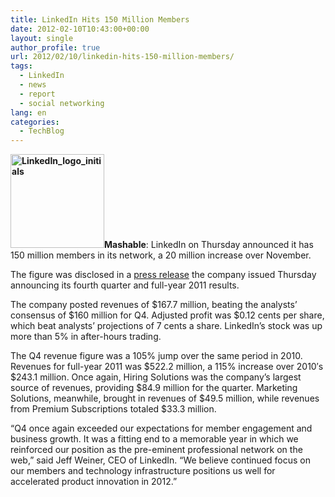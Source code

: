 ```yaml
---
title: LinkedIn Hits 150 Million Members
date: 2012-02-10T10:43:00+00:00
layout: single
author_profile: true
url: 2012/02/10/linkedin-hits-150-million-members/
tags:
  - LinkedIn
  - news
  - report
  - social networking
lang: en
categories: 
  - TechBlog
---
```

**<img class="alignright size-thumbnail wp-image-7238" src="/images/2012/02/LinkedIn_logo_initials-150x150.png" alt="LinkedIn_logo_initials" width="150" height="150" srcset="/images/2012/02/LinkedIn_logo_initials-150x150.png 150w, /images/2012/02/LinkedIn_logo_initials-300x300.png 300w, /images/2012/02/LinkedIn_logo_initials.png 768w" sizes="(max-width: 150px) 100vw, 150px" />Mashable**: LinkedIn on Thursday announced it has 150 million members in its network, a 20 million increase over November.

The figure was disclosed in a [press release](http://www.globenewswire.com/newsroom/news.html?d=245362) the company issued Thursday announcing its fourth quarter and full-year 2011 results.

The company posted revenues of $167.7 million, beating the analysts’ consensus of $160 million for Q4. Adjusted profit was $0.12 cents per share, which beat analysts’ projections of 7 cents a share. LinkedIn’s stock was up more than 5% in after-hours trading.

The Q4 revenue figure was a 105% jump over the same period in 2010. Revenues for full-year 2011 was $522.2 million, a 115% increase over 2010′s $243.1 million. Once again, Hiring Solutions was the company’s largest source of revenues, providing $84.9 million for the quarter. Marketing Solutions, meanwhile, brought in revenues of $49.5 million, while revenues from Premium Subscriptions totaled $33.3 million.

“Q4 once again exceeded our expectations for member engagement and business growth. It was a fitting end to a memorable year in which we reinforced our position as the pre-eminent professional network on the web,” said Jeff Weiner, CEO of LinkedIn. “We believe continued focus on our members and technology infrastructure positions us well for accelerated product innovation in 2012.”